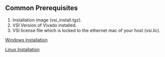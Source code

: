 ## Common Prerequisites

1. Installation image (vsi_install.tgz).
2. VSI Version of Vivado installed.
3. VSI license file which is locked to the ethernet mac of your host (vsi.lic).

[Windows Installation](windows.md)

[Linux Installation](linux.md)
